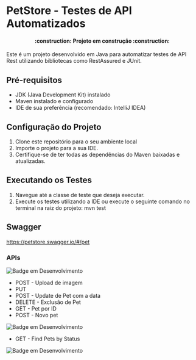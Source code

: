 # PetStore - Testes de API Automatizados

<h4 align="center"> 
    :construction:  Projeto em construção  :construction:
</h4>


Este é um projeto desenvolvido em Java para automatizar testes de API Rest utilizando bibliotecas como RestAssured e JUnit.

## Pré-requisitos

- JDK (Java Development Kit) instalado
- Maven instalado e configurado
- IDE de sua preferência (recomendado: IntelliJ IDEA)

## Configuração do Projeto

1. Clone este repositório para o seu ambiente local
2. Importe o projeto para a sua IDE.
3. Certifique-se de ter todas as dependências do Maven baixadas e atualizadas.

## Executando os Testes

1. Navegue até a classe de teste que deseja executar.
2. Execute os testes utilizando a IDE ou execute o seguinte comando no terminal na raiz do projeto: mvn test

## Swagger
https://petstore.swagger.io/#/pet
### APIs
![Badge em Desenvolvimento](https://img.shields.io/static/v1?label=STATUS&message=%20PENDENTE&olor=gray&style=for-the-badge)
* POST - Upload de imagem
* PUT
* POST - Update de Pet com a data
* DELETE - Exclusão de Pet
* GET - Pet por ID
* POST - Novo pet

![Badge em Desenvolvimento](https://img.shields.io/static/v1?label=STATUS&message=EM%20DESENVOLVIMENTO&color=blue&style=for-the-badge)

* GET - Find Pets by Status

![Badge em Desenvolvimento](http://img.shields.io/static/v1?label=STATUS&message=%20CONCLUÍDO&color=GREEN&style=for-the-badge)

